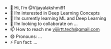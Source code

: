 - 👋 Hi, I’m @Vijayalakshmi91
- 👀 I’m interested in Deep Learning Concepts
- 🌱 I’m currently learning ML and Deep Learning
- 💞️ I’m looking to collaborate on ...
- 📫 How to reach me vijiirtt.tech@gmail.com
- 😄 Pronouns: ...
- ⚡ Fun fact: ...

<!---
Vijayalakshmi91/Vijayalakshmi91 is a ✨ special ✨ repository because its `README.md` (this file) appears on your GitHub profile.
You can click the Preview link to take a look at your changes.
--->
